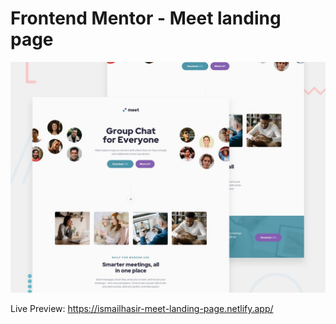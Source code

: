 # Frontend Mentor - Meet landing page

![Design preview for the Meet landing page coding challenge](./preview.jpg)

Live Preview: https://ismailhasir-meet-landing-page.netlify.app/
